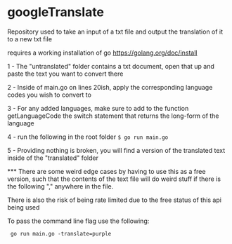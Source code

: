 # googleTranslate
Repository used to take an input of a txt file and output the translation of it to a new txt file

requires a working installation of go https://golang.org/doc/install

1 - The "untranslated" folder contains a txt document, open that up and paste the text you want to convert there

2 - Inside of main.go on lines 20ish, apply the corresponding language codes you wish to convert to

3 - For any added languages, make sure to add to the function getLanguageCode the switch statement that returns the long-form of the language

4 - run the following in the root folder  ``$ go run main.go``

5 - Providing nothing is broken, you will find a version of the translated text inside of the "translated" folder


*** There are some weird edge cases by having to use this as a free version, such that the contents of the text file will do weird stuff
if there is the following "," anywhere in the file. 

There is also the risk of being rate limited due to the free status of this api being used


To pass the command line flag use the following:

`` go run main.go -translate=purple``